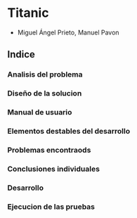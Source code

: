 # Titanic
- Miguel Ángel Prieto, Manuel Pavon 
## Indice 
### Analisis del problema 
### Diseño de la solucion
### Manual de usuario
### Elementos destables del desarrollo
### Problemas encontraods
### Conclusiones individuales
### Desarrollo
### Ejecucion de las pruebas
